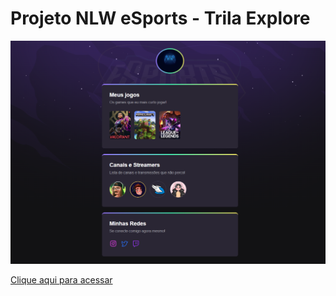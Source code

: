 # Projeto NLW eSports - Trila Explore

![preview](./Assets/preview.png)

[Clique aqui para acessar](https://emanuelcicero.github.io/NLW-Explore/)